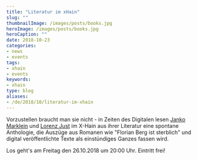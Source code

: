 ```yaml
---
title: "Literatur im xHain"
slug: ""
thumbnailImage: /images/posts/books.jpg
heroImage: /images/posts/books.jpg
heroCaption: ""
date: 2018-10-23
categories:
- news
- events
tags:
- xhain
- events
keywords:
- xhain
type: blog
aliases:
- /de/2018/10/literatur-im-xhain
---
```


Vorzustellen braucht man sie nicht - in Zeiten des Digitalen lesen <a href="http://www.jankomarklein.de/">Janko Marklein</a> und <a href="https://de.wikipedia.org/wiki/Lorenz_Just">Lorenz Just</a> im X-Hain aus ihrer Literatur eine spontane Anthologie, die Auszüge aus Romanen wie "Florian Berg ist sterblich" und digital veröffentlichte Texte als einstündiges Ganzes fassen wird. 

Los geht's am Freitag den 26.10.2018 um 20:00 Uhr. Eintritt frei!